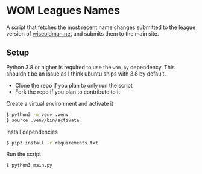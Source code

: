 # WOM Leagues Names

A script that fetches the most recent name changes submitted to the [league](https://league.wiseoldman.net) version of [wiseoldman.net](https://wiseoldman.net) and submits them to the main site.

## Setup

Python 3.8 or higher is required to use the `wom.py` dependency. This shouldn't be
an issue as I think ubuntu ships with 3.8 by default.

- Clone the repo if you plan to only run the script
- Fork the repo if you plan to contribute to it

Create a virtual environment and activate it

```bash
$ python3 -m venv .venv
$ source .venv/bin/activate
```

Install dependencies

```bash
$ pip3 install -r requirements.txt
```

Run the script

```bash
$ python3 main.py
```
